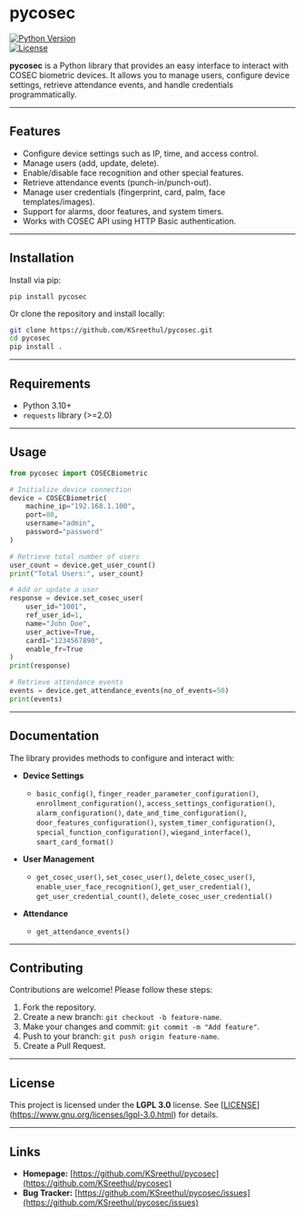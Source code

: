 # pycosec

[![Python Version](https://img.shields.io/badge/python-3.10+-blue)](https://www.python.org/)  
[![License](https://img.shields.io/badge/license-LGPL--2.1+-green)](https://www.gnu.org/licenses/lgpl-2.1.html)  

**pycosec** is a Python library that provides an easy interface to interact with COSEC biometric devices. It allows you to manage users, configure device settings, retrieve attendance events, and handle credentials programmatically.

---

## Features

- Configure device settings such as IP, time, and access control.
- Manage users (add, update, delete).
- Enable/disable face recognition and other special features.
- Retrieve attendance events (punch-in/punch-out).
- Manage user credentials (fingerprint, card, palm, face templates/images).
- Support for alarms, door features, and system timers.
- Works with COSEC API using HTTP Basic authentication.

---

## Installation

Install via pip:

```
pip install pycosec
````

Or clone the repository and install locally:

```bash
git clone https://github.com/KSreethul/pycosec.git
cd pycosec
pip install .
```

---

## Requirements

* Python 3.10+
* `requests` library (>=2.0)

---

## Usage

```python
from pycosec import COSECBiometric

# Initialize device connection
device = COSECBiometric(
    machine_ip="192.168.1.100",
    port=80,
    username="admin",
    password="password"
)

# Retrieve total number of users
user_count = device.get_user_count()
print("Total Users:", user_count)

# Add or update a user
response = device.set_cosec_user(
    user_id="1001",
    ref_user_id=1,
    name="John Doe",
    user_active=True,
    card1="1234567890",
    enable_fr=True
)
print(response)

# Retrieve attendance events
events = device.get_attendance_events(no_of_events=50)
print(events)
```

---

## Documentation

The library provides methods to configure and interact with:

* **Device Settings**

  * `basic_config()`, `finger_reader_parameter_configuration()`, `enrollment_configuration()`, `access_settings_configuration()`, `alarm_configuration()`, `date_and_time_configuration()`, `door_features_configuration()`, `system_timer_configuration()`, `special_function_configuration()`, `wiegand_interface()`, `smart_card_format()`
* **User Management**

  * `get_cosec_user()`, `set_cosec_user()`, `delete_cosec_user()`, `enable_user_face_recognition()`, `get_user_credential()`, `get_user_credential_count()`, `delete_cosec_user_credential()`
* **Attendance**

  * `get_attendance_events()`

---

## Contributing

Contributions are welcome! Please follow these steps:

1. Fork the repository.
2. Create a new branch: `git checkout -b feature-name`.
3. Make your changes and commit: `git commit -m "Add feature"`.
4. Push to your branch: `git push origin feature-name`.
5. Create a Pull Request.

---

## License

This project is licensed under the **LGPL 3.0** license. See [[LICENSE](https://www.gnu.org/licenses/lgpl-3.0.html)](https://www.gnu.org/licenses/lgpl-3.0.html) for details.

---

## Links

* **Homepage:** [https://github.com/KSreethul/pycosec](https://github.com/KSreethul/pycosec)
* **Bug Tracker:** [https://github.com/KSreethul/pycosec/issues](https://github.com/KSreethul/pycosec/issues)